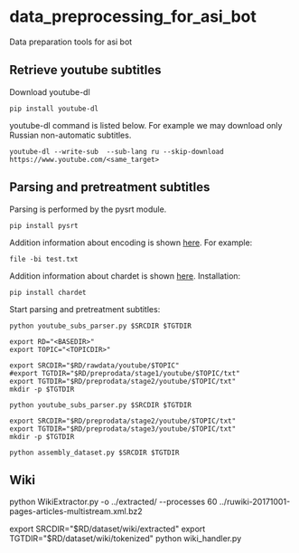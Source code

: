 # data_preprocessing_for_asi_bot
Data preparation tools for asi bot

## Retrieve youtube subtitles

Download youtube-dl

```
pip install youtube-dl
```

youtube-dl command is listed below. For example we may download only Russian non-automatic subtitles.

```
youtube-dl --write-sub  --sub-lang ru --skip-download https://www.youtube.com/<same_target>

```
## Parsing and pretreatment subtitles

Parsing is performed by the pysrt module.
```
pip install pysrt
```

Addition information about encoding is shown [here](http://mindspill.net/computing/linux-notes/determine-and-change-file-character-encoding/).
For example:
```
file -bi test.txt
```
Addition information about chardet is shown [here](https://chardet.readthedocs.io/en/latest/usage.html#example-using-the-detect-function). Installation:

```
pip install chardet
```

Start parsing and pretreatment subtitles:

```
python youtube_subs_parser.py $SRCDIR $TGTDIR
```

```
export RD="<BASEDIR>"
export TOPIC="<TOPICDIR>"
```
```
export SRCDIR="$RD/rawdata/youtube/$TOPIC"
#export TGTDIR="$RD/preprodata/stage1/youtube/$TOPIC/txt"
export TGTDIR="$RD/preprodata/stage2/youtube/$TOPIC/txt"
mkdir -p $TGTDIR
```
```
python youtube_subs_parser.py $SRCDIR $TGTDIR
```
```
export SRCDIR="$RD/preprodata/stage2/youtube/$TOPIC/txt"
export TGTDIR="$RD/preprodata/stage3/youtube/$TOPIC/txt"
mkdir -p $TGTDIR
```
```
python assembly_dataset.py $SRCDIR $TGTDIR
```

## Wiki

python WikiExtractor.py -o ../extracted/ --processes 60 ../ruwiki-20171001-pages-articles-multistream.xml.bz2

export SRCDIR="$RD/dataset/wiki/extracted"
export TGTDIR="$RD/dataset/wiki/tokenized"
python wiki_handler.py
